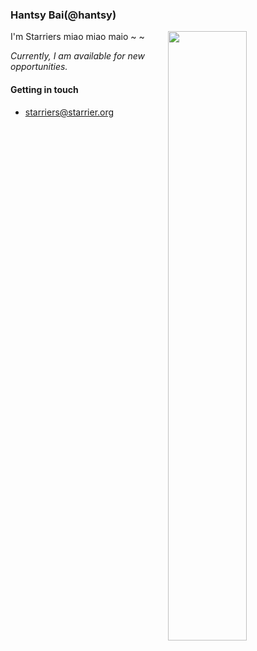 ### Hantsy Bai(@hantsy)

<img width="50%" align="right" src="https://github-readme-stats.vercel.app/api?username=Starriers&show_icons=true&theme=vue&hide_title=true&count_private=true" />

I'm Starriers miao miao maio ~ ~

*Currently, I am available for new opportunities.*

#### Getting in touch

* [starriers@starrier.org](mailto:starriers@starrier.org)

<!--
**hantsy/hantsy** is a ✨ _special_ ✨ repository because its `README.md` (this file) appears on your GitHub profile.

Here are some ideas to get you started:

- 🔭 I’m currently working on ...
- 🌱 I’m currently learning ...
- 👯 I’m looking to collaborate on ...
- 🤔 I’m looking for help with ...
- 💬 Ask me about ...
- 📫 How to reach me: ...
- 😄 Pronouns: ...
- ⚡ Fun fact: ...
-->

